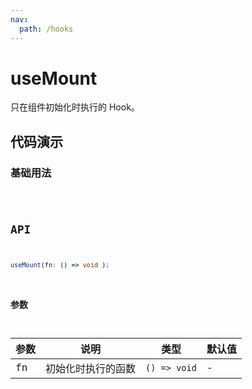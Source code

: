 ```yaml
---
nav:
  path: /hooks
---
```


# useMount

只在组件初始化时执行的 Hook。

## 代码演示

### 基础用法

<code src="./demo/demo1.tsx" />

## API

```typescript
useMount(fn: () => void );
```

### 参数

| 参数 | 说明               | 类型         | 默认值 |
| ---- | ------------------ | ------------ | ------ |
| fn   | 初始化时执行的函数 | `() => void` | -      |
